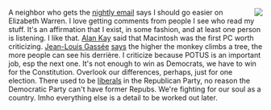 <img src="http://scripting.com/images/2019/08/07/elizabethWarrenActionFigure.png" border="0" align="right">A neighbor who gets the <a href="http://scripting.com/email/">nightly email</a> says I should go easier on Elizabeth Warren. I love getting comments from people I see who read my stuff. It's an affirmation that I exist, in some fashion, and at least one person is listening. I like that. <a href="https://www.fastcompany.com/40435064/what-alan-kay-thinks-about-the-iphone-and-technology-now">Alan Kay</a> said that Macintosh was the first PC worth criticizing. <a href="https://en.wikipedia.org/wiki/Jean-Louis_Gass%C3%A9e">Jean-Louis  Gassée</a> <a href="http://scripting.com/davenet/2000/03/10/speakingOfTheCluetrain.html#4">says</a> the higher the monkey climbs a tree, the more people can see his  derrière. I criticize because POTUS is an important job, esp the next one. It's not enough to win as Democrats, we have to win for the Constitution. Overlook our differences, perhaps, just for one election. There used to be <a href="https://en.wikipedia.org/wiki/Rockefeller_Republican">liberals</a> in the Republican Party, no reason the Democratic Party can't have former Repubs. We're fighting for our soul as a country. Imho everything else is a detail to be worked out later. 
